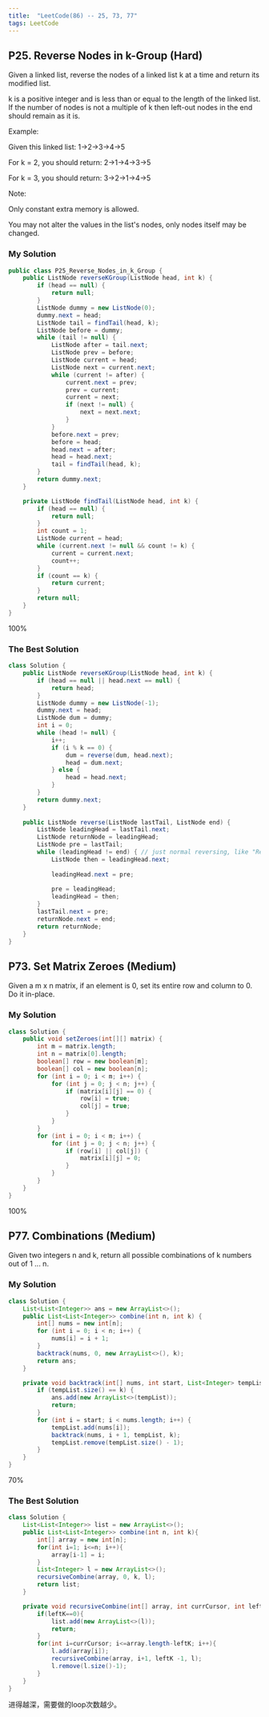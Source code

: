 ```yaml
---
title:  "LeetCode(86) -- 25, 73, 77"
tags: LeetCode
---
```


## P25. Reverse Nodes in k-Group (Hard)

Given a linked list, reverse the nodes of a linked list k at a time and return its modified list.

k is a positive integer and is less than or equal to the length of the linked list. If the number of nodes is not a multiple of k then left-out nodes in the end should remain as it is.

Example:

Given this linked list: 1->2->3->4->5

For k = 2, you should return: 2->1->4->3->5

For k = 3, you should return: 3->2->1->4->5

Note:

Only constant extra memory is allowed.

You may not alter the values in the list's nodes, only nodes itself may be changed.

### My Solution

```java
public class P25_Reverse_Nodes_in_k_Group {
    public ListNode reverseKGroup(ListNode head, int k) {
        if (head == null) {
            return null;
        }
        ListNode dummy = new ListNode(0);
        dummy.next = head;
        ListNode tail = findTail(head, k);
        ListNode before = dummy;
        while (tail != null) {
            ListNode after = tail.next;
            ListNode prev = before;
            ListNode current = head;
            ListNode next = current.next;
            while (current != after) {
                current.next = prev;
                prev = current;
                current = next;
                if (next != null) {
                    next = next.next;
                }
            }
            before.next = prev;
            before = head;
            head.next = after;
            head = head.next;
            tail = findTail(head, k);
        }
        return dummy.next;
    }

    private ListNode findTail(ListNode head, int k) {
        if (head == null) {
            return null;
        }
        int count = 1;
        ListNode current = head;
        while (current.next != null && count != k) {
            current = current.next;
            count++;
        }
        if (count == k) {
            return current;
        }
        return null;
    }
}
```
100%

### The Best Solution

```java
class Solution {
    public ListNode reverseKGroup(ListNode head, int k) {
        if (head == null || head.next == null) {
            return head;
        }
        ListNode dummy = new ListNode(-1);
        dummy.next = head;
        ListNode dum = dummy;
        int i = 0;
        while (head != null) {
            i++;
            if (i % k == 0) {
                dum = reverse(dum, head.next);
                head = dum.next;
            } else {
                head = head.next;
            }
        }
        return dummy.next;
    }
    
    public ListNode reverse(ListNode lastTail, ListNode end) {
        ListNode leadingHead = lastTail.next;
        ListNode returnNode = leadingHead;
        ListNode pre = lastTail;
        while (leadingHead != end) { // just normal reversing, like "Reverse Linked list I"
            ListNode then = leadingHead.next;
            
            leadingHead.next = pre;
            
            pre = leadingHead;
            leadingHead = then;
        }
        lastTail.next = pre;
        returnNode.next = end;
        return returnNode;
    }
}
```

## P73. Set Matrix Zeroes (Medium)

Given a m x n matrix, if an element is 0, set its entire row and column to 0. Do it in-place.

### My Solution

```java
class Solution {
    public void setZeroes(int[][] matrix) {
        int m = matrix.length;
        int n = matrix[0].length;
        boolean[] row = new boolean[m];
        boolean[] col = new boolean[n];
        for (int i = 0; i < m; i++) {
            for (int j = 0; j < n; j++) {
                if (matrix[i][j] == 0) {
                    row[i] = true;
                    col[j] = true;
                }
            }
        }
        for (int i = 0; i < m; i++) {
            for (int j = 0; j < n; j++) {
                if (row[i] || col[j]) {
                    matrix[i][j] = 0;
                }
            }
        }
    }
}
```
100%

## P77. Combinations (Medium)

Given two integers n and k, return all possible combinations of k numbers out of 1 ... n.

### My Solution

```java
class Solution {
    List<List<Integer>> ans = new ArrayList<>();
    public List<List<Integer>> combine(int n, int k) {
        int[] nums = new int[n];
        for (int i = 0; i < n; i++) {
            nums[i] = i + 1;
        }
        backtrack(nums, 0, new ArrayList<>(), k);
        return ans;
    }

    private void backtrack(int[] nums, int start, List<Integer> tempList, int k) {
        if (tempList.size() == k) {
            ans.add(new ArrayList<>(tempList));
            return;
        }
        for (int i = start; i < nums.length; i++) {
            tempList.add(nums[i]);
            backtrack(nums, i + 1, tempList, k);
            tempList.remove(tempList.size() - 1);
        }
    }
}
```
70%

### The Best Solution

```java
class Solution {
    List<List<Integer>> list = new ArrayList<>();
    public List<List<Integer>> combine(int n, int k){
        int[] array = new int[n];
        for(int i=1; i<=n; i++){
            array[i-1] = i;
        }
        List<Integer> l = new ArrayList<>();
        recursiveCombine(array, 0, k, l);
        return list;
    }

    private void recursiveCombine(int[] array, int currCursor, int leftK, List<Integer> l) {
        if(leftK==0){
            list.add(new ArrayList<>(l));
            return;
        }
        for(int i=currCursor; i<=array.length-leftK; i++){
            l.add(array[i]);
            recursiveCombine(array, i+1, leftK -1, l);
            l.remove(l.size()-1);
        }
    }
}
```
进得越深，需要做的loop次数越少。
